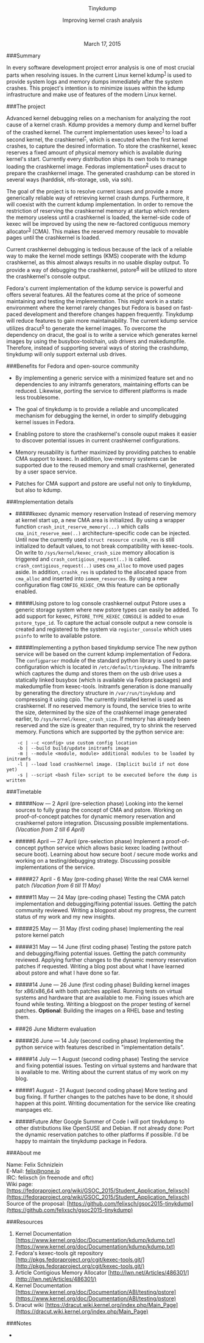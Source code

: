 <br/>
<br/>
<p align="center">Tinykdump</p>
<p align="center">Improving kernel crash analysis</p>

<br/>
<p align="center">March 17, 2015</p>

###Summary

In every software development project error analysis is one of most crucial parts when resolving issues. In the current
Linux kernel kdump<sup>[1](#kdump)</sup> is used to provide system logs and memory dumps immediately after the system 
crashes. This project's intention is to minimize issues within the kdump infrastructure and make use of features of the 
modern Linux kernel.

###The project

Advanced kernel debugging relies on a mechanism for analyzing the root cause of a kernel crash. Kdump provides a memory
dump and kernel buffer of the crashed kernel. The current implementation uses kexec<sup>[1](#kdump)</sup> to load a 
second kernel, the crashkernel<sup>[*](#crashkernel)</sup>, which is executed when the first kernel crashes, to capture the desired information. To
store the crashkernel, kexec reserves a fixed amount of physical memory which is available during kernel's start. 
Currently every distribution ships its own tools to manage loading the crashkernel image. Fedoras implementation<sup>[2](#kexec-tools)</sup>
uses dracut to prepare the crashkernel image. 
The generated crashdump can be stored in several ways (harddisk, nfs-storage, usb, via ssh).

The goal of the project is to resolve current issues and provide a more generically reliable way of retrieving kernel
crash dumps. Furthermore, it will coexist with the current kdump implementation. In order to remove the restriction of
reserving the crashkernel memory at startup which renders the memory useless until a crashkernel is loaded, the 
kernel-side code of kexec will be improved by using the new re-factored contiguous memory allocator<sup>[3](#cma)</sup> (CMA).
This makes the reserved memory reusable to movable pages until the crashkernel is loaded.

Current crashkernel debugging is tedious because of the lack of a reliable way to make the kernel mode settings (KMS)
cooperate with the kdump crashkernel, as this almost always results in no usable display output. To provide a way of 
debugging the crashkernel, pstore<sup>[4](#pstore)</sup> will be utilized to store the crashkernel's console output.

Fedora's current implementation of the kdump service is powerful and offers several features. All the features come at
the price of someone maintaining and testing the implementation. This might work in a static environment where the kernel
rarely changes but Fedora is based on fast-paced development and therefore changes happen frequently. Tinykdump will 
reduce features to gain more maintainability. The current kdump service utilizes dracut<sup>[5](#dracut)</sup> to
generate the kernel images. To overcome the dependency on dracut, the goal is to write a service which generates kernel
images by using the busybox-toolchain, usb drivers and makedumpfile. Therefore, instead of supporting several ways of 
storing the crashdump, tinykdump will only support external usb drives.

###Benefits for Fedora and open-source community

   * By implementing a generic service with a minimized feature set and no dependencies to any initramfs generators,
     maintaining efforts can be reduced. Likewise, porting the service to different platforms is made less troublesome.

   * The goal of tinykdump is to provide a reliable and uncomplicated mechanism for debugging the kernel, in order to 
     simplify debugging kernel issues in Fedora.
   
   * Enabling pstore to store the crashkernel's console ouput makes it easier to discover potential issues in current
     crashkernel configurations.

   * Memory reusability is further maximized by providing patches to enable CMA support to kexec. In addition, 
     low-memory systems can be supported due to the reused memory and small crashkernel, generated by a user space service. 

   * Patches for CMA support and pstore are useful not only to tinykdump, but also to kdump.
   

###Implementation details

* #####kexec dynamic memory reservation
  Instead of reserving memory at kernel start up, a new CMA area is initialized. By using a wrapper function 
  `crash_init_reserve_memory(...)` which calls `cma_init_reserve_mem(..)` architecture-specific code can be injected.
  Until now the currently used `struct resource crashk_res` is still initialized to default values, to not break 
  compatibility with kexec-tools. On write to `/sys/kernel/kexec_crash_size` memory allocation is triggered and 
  `crash_contigious_request(..)` is called. `crash_contigious_request(..)` uses `cma_alloc` to move used pages aside.
  In addition, `crashk_res` is updated to the allocated space from `cma_alloc` and inserted into `iomem_resources`. By 
  using a new configuration flag `CONFIG_KEXEC_CMA` this feature can be optionally enabled.


* #####Using pstore to log console crashkernel output
  Pstore uses a generic storage system where new pstore types can easily be added. To add support for kexec, 
  `PSTORE_TYPE_KEXEC_CONSOLE` is added to `enum pstore_type_id`. To capture the actual console output a new console is
  created and registered to the system via `register_console` which uses `psinfo` to write to available pstore.

* #####Implementing a python based tinykdump service
  The new python service will be based on the current kdump implementation of Fedora. The `configparser` module of the
  standard python library is used to parse configuration which is located in `/etc/default/tinykdump`. The initramfs 
  which captures the dump and stores them on the usb drive uses a statically linked busybox (which is available via 
  Fedora packages) and makedumpfile from kexec-tools. Initramfs generation is done manually by generating the directory
  structure in `/var/run/tinykdump` and compressing it using cpio. The currently installed kernel is used as crashkernel.
  If no reserved memory is found, the service tries to write the size, determined by the size of the crashkernel image
  generated earlier, to `/sys/kernel/kexec_crash_size`. If memory has already been reserved and the size is greater than
  required, try to shrink the reserved memory. Functions which are supported by the python service are:

```
    -c | --c <config> use custom config location
    -b | --build build/update initramfs image
    -m | --module <module, module> additional modules to be loaded by initramfs
    -l | --load load crashkernel image. (Implicit build if not done yet)
    -s | --script <bash file> script to be executed before the dump is written
```


###Timetable

* #####Now — 2 April (pre-selection phase)
  Looking into the kernel sources to fully grasp the concept of CMA and pstore. Working on proof-of-concept patches for
  dynamic memory reservation and crashkernel pstore integration. Discussing possible implementations. 
  _(Vacation from 2 till 6 April)_

* #####6 April — 27 April (pre-selection phase)
  Implement a proof-of-concept python service which allows basic kexec loading (without secure boot). Learning about how
  secure boot / secure mode works and working on a testing/debugging strategy. Discussing possible implementations of
  the service.


* #####27 April - 6 May (pre-coding phase)
  Write the real CMA kernel patch _(Vacation from 6 till 11 May)_

* #####11 May — 24 May (pre-coding phase)
  Testing the CMA patch implementation and debugging/fixing potential issues. Getting the patch community reviewed. 
  Writing a blogpost about my progress, the current status of my work and my new insights.

* #####25 May — 31 May (first coding phase)
  Implementing the real pstore kernel patch

* #####31 May — 14 June (first coding phase)
  Testing the pstore patch and debugging/fixing potential issues. Getting the patch community reviewed. Applying further
  changes to the dynamic memory reservation patches if requested. Writing a blog post about what I have learned about 
  pstore and what I have done so far.

* #####14 June — 26 June (first coding phase)
  Building kernel images for x86/x86\_64 with both patches applied. Running tests on virtual systems and hardware that
  are available to me. Fixing issues which are found while testing. Writing a blogpost on the proper testing of kernel 
  patches. __Optional__: Building the images on a RHEL base and testing them.

* ###26 June Midterm evaluation

* #####26 June — 14 July (second coding phase)
  Implementing the python service with features described in "implementation details".

* #####14 July — 1 August (second coding phase)
  Testing the service and fixing potential issues. Testing on virtual systems and hardware that is available to me.
  Writing about the current status of my work on my blog.

* #####1 August - 21 August (second coding phase)
  More testing and bug fixing. If further changes to the patches have to be done, it should happen at this point.
  Writing documentation for the service like creating manpages etc.

* #####Future
  After Google Summer of Code I will port tinykdump to other distributions like OpenSUSE and Debian. If not already
  done: Port the dynamic reservation patches to other platforms if possible. I'd be happy to maintain the tinykdump 
  package in Fedora. 


###About me

Name: Felix Schnizlein<br/>
E-Mail: felix@none.io<br/>
IRC: felixsch (in freenode and oftc)<br/>
Wiki page: [https://fedoraproject.org/wiki/GSOC_2015/Student_Application_felixsch](https://fedoraproject.org/wiki/GSOC_2015/Student_Application_felixsch)<br/>
Source of the proposal: [https://github.com/felixsch/gsoc2015-tinykdump](https://github.com/felixsch/gsoc2015-tinykdump)


###Resources

1. <span id="kdump">Kernel Documentation [https://www.kernel.org/doc/Documentation/kdump/kdump.txt](https://www.kernel.org/doc/Documentation/kdump/kdump.txt)</span>
2. <span id="kexec-tools">Fedora's kexec-tools git repository [http://pkgs.fedoraproject.org/cgit/kexec-tools.git/](http://pkgs.fedoraproject.org/cgit/kexec-tools.git/)</span>
3. <span id="cma">Article Contigious Memory Allocator [http://lwn.net/Articles/486301/](http://lwn.net/Articles/486301/)</span>
4. <span id="pstore">Kernel Documentation [https://www.kernel.org/doc/Documentation/ABI/testing/pstore](https://www.kernel.org/doc/Documentation/ABI/testing/pstore)</span>
5. <span id="dracut">Dracut wiki [https://dracut.wiki.kernel.org/index.php/Main_Page](https://dracut.wiki.kernel.org/index.php/Main_Page)</span>


###Notes

*
